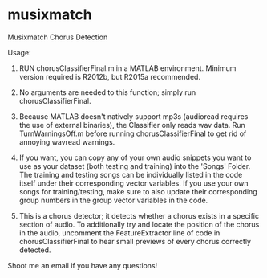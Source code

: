 # musixmatch
Musixmatch Chorus Detection

Usage:

1) RUN chorusClassifierFinal.m in a MATLAB environment. Minimum version required is R2012b, but R2015a recommended.

2) No arguments are needed to this function; simply run chorusClassifierFinal. 

3) Because MATLAB doesn't natively support mp3s (audioread requires the use of external binaries), the Classifier only reads wav data. Run TurnWarningsOff.m before running chorusClassifierFinal to get rid of annoying wavread warnings. 

4) If you want, you can copy any of your own audio snippets you want to use as your dataset (both testing and training) into the 'Songs' Folder. The training and testing songs can be individually listed in the code itself under their corresponding vector variables. If you use your own songs for training/testing, make sure to also update their corresponding group numbers in the group vector variables in the code. 

5) This is a chorus detector; it detects whether a chorus exists in a specific section of audio. To additionally try and locate the position of the chorus in the audio, uncomment the FeatureExtractor line of code in chorusClassifierFinal to hear small previews of every chorus correctly detected.

Shoot me an email if you have any questions!
